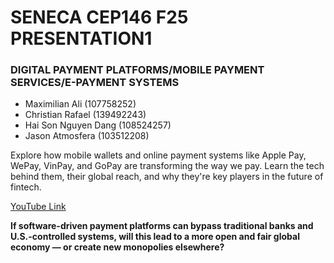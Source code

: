 # SENECA CEP146 F25 PRESENTATION1
### DIGITAL PAYMENT PLATFORMS/MOBILE PAYMENT SERVICES/E-PAYMENT SYSTEMS
- Maximilian Ali (107758252)
- Christian Rafael (139492243)
- Hai Son Nguyen Dang (108524257)
- Jason Atmosfera (103512208)

Explore how mobile wallets and online payment systems like Apple Pay, WePay, VinPay, and GoPay are transforming the way we pay. Learn the tech behind them, their global reach, and why they're key players in the future of fintech.

[YouTube Link]()

**If software-driven payment platforms can bypass traditional banks and U.S.-controlled systems, will this lead to a more open and fair global economy — or create new monopolies elsewhere?**
